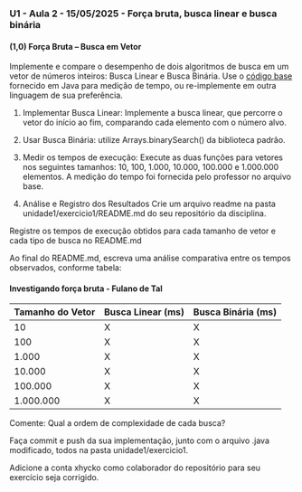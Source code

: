 ### U1 - Aula 2 - 15/05/2025 - Força bruta, busca linear e busca binária

#### (1,0) Força Bruta – Busca em Vetor
Implemente e compare o desempenho de dois algoritmos de busca em um vetor de números inteiros: Busca Linear e Busca Binária. Use o [código base](ComparaBuscas.java) fornecido em Java para medição de tempo, ou re-implemente em outra linguagem de sua preferência.

1. Implementar Busca Linear: Implemente a busca linear, que percorre o vetor do início ao fim, comparando cada elemento com o número alvo.
2. Usar Busca Binária: utilize Arrays.binarySearch() da biblioteca padrão.
3. Medir os tempos de execução: Execute as duas funções para vetores nos seguintes tamanhos: 10, 100, 1.000, 10.000, 100.000 e 1.000.000 elementos. A medição do tempo foi fornecida pelo professor no arquivo base.

4. Análise e Registro dos Resultados
Crie um arquivo readme na pasta unidade1/exercicio1/README.md do seu repositório da disciplina.

Registre os tempos de execução obtidos para cada tamanho de vetor e cada tipo de busca no README.md

Ao final do README.md, escreva uma análise comparativa entre os tempos observados, conforme tabela:

#### Investigando força bruta - Fulano de Tal
| Tamanho do Vetor | Busca Linear (ms) | Busca Binária (ms) |
|------------------|-------------------|--------------------|
| 10               | X                 | X                  |
| 100              | X                 | X                  |
| 1.000            | X                 | X                  |
| 10.000           | X                 | X                  |
| 100.000          | X                 | X                  |
| 1.000.000        | X                 | X                  |

Comente: Qual a ordem de complexidade de cada busca?

Faça commit e push da sua implementação, junto com o arquivo .java modificado, todos na pasta unidade1/exercicio1.

Adicione a conta xhycko como colaborador do repositório para seu exercício seja corrigido.

